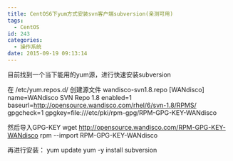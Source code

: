 ```yaml
---
title: CentOS6下yum方式安装svn客户端subversion(亲测可用)
tags:
  - CentOS
id: 243
categories:
  - 操作系统
date: 2015-09-19 09:13:14
---
```


目前找到一个当下能用的yum源，进行快速安装subversion

在 /etc/yum.repos.d/ 创建源文件 wandisco-svn1.8.repo
[WANdisco]
name=WANdisco SVN Repo 1.8
enabled=1
baseurl=http://opensource.wandisco.com/rhel/6/svn-1.8/RPMS/
gpgcheck=1
gpgkey=file:///etc/pki/rpm-gpg/RPM-GPG-KEY-WANdisco

然后导入GPG-KEY
wget http://opensource.wandisco.com/RPM-GPG-KEY-WANdisco
rpm --import RPM-GPG-KEY-WANdisco

再进行安装：
yum update
yum -y install subversion

&nbsp;